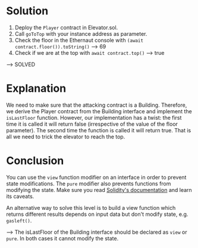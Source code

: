 Solution
========

1. Deploy the ```Player``` contract in Elevator.sol.
2. Call ```goToTop``` with your instance address as parameter.
3. Check the floor in the Ethernaut console with ```(await contract.floor()).toString()``` --> 69
4. Check if we are at the top with ```await contract.top()``` --> true

--> SOLVED

Explanation
===========

We need to make sure that the attacking contract is a Building. Therefore, we derive the Player contract from the Building interface and implement the ```isLastFloor``` function. However, our implementation has a twist: the first time it is called it will return false (irrespective of the value of the floor parameter). The second time the function is called it will return true. That is all we need to trick the elevator to reach the top.

Conclusion
==========

You can use the ```view``` function modifier on an interface in order to prevent state modifications. The ```pure``` modifier also prevents functions from modifying the state. Make sure you read [Solidity's documentation](https://docs.soliditylang.org/en/develop/contracts.html#view-functions) and learn its caveats.

An alternative way to solve this level is to build a view function which returns different results depends on input data but don't modify state, e.g. ```gasleft()```.

--> The isLastFloor of the Building interface should be declared as ```view``` or ```pure```. In both cases it cannot modify the state.